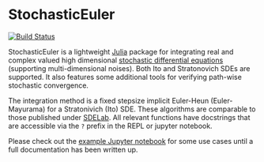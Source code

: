 # StochasticEuler

[![Build Status](https://travis-ci.org/ntezak/StochasticEuler.jl.svg?branch=master)](https://travis-ci.org/ntezak/StochasticEuler.jl)

StochasticEuler is a lightweight [Julia][4] package for integrating real and complex valued high dimensional [stochastic differential equations][2] (supporting multi-dimensional noises). Both Ito and Stratonovich SDEs are supported. It also features some additional tools for verifying path-wise stochastic convergence.

The integration method is a fixed stepsize implicit Euler-Heun (Euler-Mayurama) for a Stratonivich (Ito) SDE.
These algorithms are comparable to those published under [SDELab][1].
All relevant functions have docstrings that are accessible via the `?` prefix in the REPL or jupyter notebook.

Please check out the [example Jupyter notebook][3] for some use cases until a full documentation has been written up.

  [1]: http://doi.org/10.1016/j.cam.2006.05.037 "Gilsing & Shardlow (2007). SDELab: A package for solving stochastic differential equations in MATLAB"
  [2]: https://en.wikipedia.org/wiki/Stochastic_differential_equation "Wikipedia: Stochastic Differential Equations"
  [3]: https://github.com/ntezak/StochasticEuler.jl/blob/master/examples/introduction.ipynb "Introductory jupyter notebook"
  [4]: http://julialang.org/ "The Julia Language"
